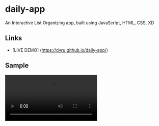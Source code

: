 # daily-app

An Interactive List Organizing app, built using JavaScript, HTML, CSS, XD

## Links
- [LIVE DEMO] (https://dvru.github.io/daily-app/)

## Sample
![Preview](img/Preview.mov)

